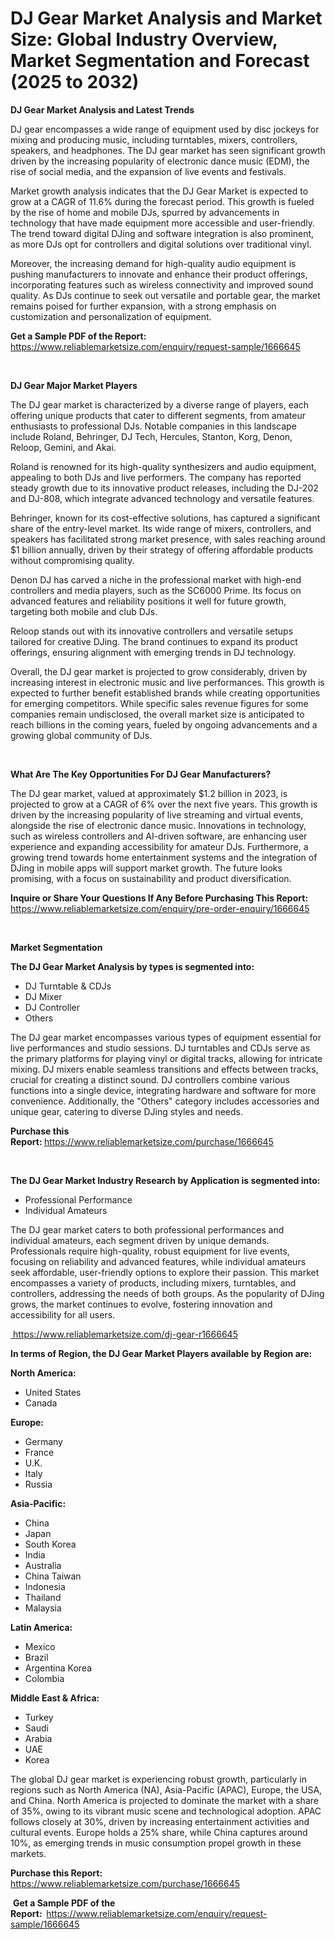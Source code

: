 <p><h1>DJ Gear Market Analysis and Market Size: Global Industry Overview, Market Segmentation and Forecast (2025 to 2032)</h1></p><p><strong>DJ Gear Market Analysis and Latest Trends</strong></p>
<p><p>DJ gear encompasses a wide range of equipment used by disc jockeys for mixing and producing music, including turntables, mixers, controllers, speakers, and headphones. The DJ gear market has seen significant growth driven by the increasing popularity of electronic dance music (EDM), the rise of social media, and the expansion of live events and festivals. </p><p>Market growth analysis indicates that the DJ Gear Market is expected to grow at a CAGR of 11.6% during the forecast period. This growth is fueled by the rise of home and mobile DJs, spurred by advancements in technology that have made equipment more accessible and user-friendly. The trend toward digital DJing and software integration is also prominent, as more DJs opt for controllers and digital solutions over traditional vinyl. </p><p>Moreover, the increasing demand for high-quality audio equipment is pushing manufacturers to innovate and enhance their product offerings, incorporating features such as wireless connectivity and improved sound quality. As DJs continue to seek out versatile and portable gear, the market remains poised for further expansion, with a strong emphasis on customization and personalization of equipment.</p></p>
<p><strong>Get a Sample PDF of the Report:&nbsp;</strong> <a href="https://www.reliablemarketsize.com/enquiry/request-sample/1666645?utm_campaign=3059&utm_medium=2&utm_source=Github&utm_content=ia&utm_term=16042025&utm_id=dj-gear">https://www.reliablemarketsize.com/enquiry/request-sample/1666645</a></p>
<p>&nbsp;</p>
<p><strong>DJ Gear Major Market Players</strong></p>
<p><p>The DJ gear market is characterized by a diverse range of players, each offering unique products that cater to different segments, from amateur enthusiasts to professional DJs. Notable companies in this landscape include Roland, Behringer, DJ Tech, Hercules, Stanton, Korg, Denon, Reloop, Gemini, and Akai.</p><p>Roland is renowned for its high-quality synthesizers and audio equipment, appealing to both DJs and live performers. The company has reported steady growth due to its innovative product releases, including the DJ-202 and DJ-808, which integrate advanced technology and versatile features.</p><p>Behringer, known for its cost-effective solutions, has captured a significant share of the entry-level market. Its wide range of mixers, controllers, and speakers has facilitated strong market presence, with sales reaching around $1 billion annually, driven by their strategy of offering affordable products without compromising quality.</p><p>Denon DJ has carved a niche in the professional market with high-end controllers and media players, such as the SC6000 Prime. Its focus on advanced features and reliability positions it well for future growth, targeting both mobile and club DJs.</p><p>Reloop stands out with its innovative controllers and versatile setups tailored for creative DJing. The brand continues to expand its product offerings, ensuring alignment with emerging trends in DJ technology.</p><p>Overall, the DJ gear market is projected to grow considerably, driven by increasing interest in electronic music and live performances. This growth is expected to further benefit established brands while creating opportunities for emerging competitors. While specific sales revenue figures for some companies remain undisclosed, the overall market size is anticipated to reach billions in the coming years, fueled by ongoing advancements and a growing global community of DJs.</p></p>
<p>&nbsp;</p>
<p><strong>What Are The Key Opportunities For DJ Gear Manufacturers?</strong></p>
<p><p>The DJ gear market, valued at approximately $1.2 billion in 2023, is projected to grow at a CAGR of 6% over the next five years. This growth is driven by the increasing popularity of live streaming and virtual events, alongside the rise of electronic dance music. Innovations in technology, such as wireless controllers and AI-driven software, are enhancing user experience and expanding accessibility for amateur DJs. Furthermore, a growing trend towards home entertainment systems and the integration of DJing in mobile apps will support market growth. The future looks promising, with a focus on sustainability and product diversification.</p></p>
<p><strong>Inquire or Share Your Questions If Any Before Purchasing This Report:</strong> <a href="https://www.reliablemarketsize.com/enquiry/pre-order-enquiry/1666645?utm_campaign=3059&utm_medium=2&utm_source=Github&utm_content=ia&utm_term=16042025&utm_id=dj-gear">https://www.reliablemarketsize.com/enquiry/pre-order-enquiry/1666645</a></p>
<p>&nbsp;</p>
<p><strong>Market Segmentation</strong></p>
<p><strong>The DJ Gear Market Analysis by types is segmented into:</strong></p>
<p><ul><li>DJ Turntable & CDJs</li><li>DJ Mixer</li><li>DJ Controller</li><li>Others</li></ul></p>
<p><p>The DJ gear market encompasses various types of equipment essential for live performances and studio sessions. DJ turntables and CDJs serve as the primary platforms for playing vinyl or digital tracks, allowing for intricate mixing. DJ mixers enable seamless transitions and effects between tracks, crucial for creating a distinct sound. DJ controllers combine various functions into a single device, integrating hardware and software for more convenience. Additionally, the "Others" category includes accessories and unique gear, catering to diverse DJing styles and needs.</p></p>
<p><strong>Purchase this Report:&nbsp;</strong><a href="https://www.reliablemarketsize.com/purchase/1666645?utm_campaign=3059&utm_medium=2&utm_source=Github&utm_content=ia&utm_term=16042025&utm_id=dj-gear">https://www.reliablemarketsize.com/purchase/1666645</a></p>
<p>&nbsp;</p>
<p><strong>The DJ Gear Market Industry Research by Application is segmented into:</strong></p>
<p><ul><li>Professional Performance</li><li>Individual Amateurs</li></ul></p>
<p><p>The DJ gear market caters to both professional performances and individual amateurs, each segment driven by unique demands. Professionals require high-quality, robust equipment for live events, focusing on reliability and advanced features, while individual amateurs seek affordable, user-friendly options to explore their passion. This market encompasses a variety of products, including mixers, turntables, and controllers, addressing the needs of both groups. As the popularity of DJing grows, the market continues to evolve, fostering innovation and accessibility for all users.</p></p>
<p><a href="https://www.reliablemarketsize.com/dj-gear-r1666645?utm_campaign=3059&utm_medium=2&utm_source=Github&utm_content=ia&utm_term=16042025&utm_id=dj-gear">&nbsp;https://www.reliablemarketsize.com/dj-gear-r1666645</a></p>
<p><strong>In terms of Region, the DJ Gear Market Players available by Region are:</strong></p>
<p>
    <p> <strong> North America: </strong>
        <ul>
            <li>United States</li>
            <li>Canada</li>
        </ul>
        </p> 
    <p> <strong> Europe: </strong>
        <ul>
            <li>Germany</li>
            <li>France</li>
            <li>U.K.</li>
            <li>Italy</li>
            <li>Russia</li>
        </ul>
        </p> 
    <p> <strong> Asia-Pacific: </strong>
        <ul>
            <li>China</li>
            <li>Japan</li>
            <li>South Korea</li>
            <li>India</li>
            <li>Australia</li>
            <li>China Taiwan</li>
            <li>Indonesia</li>
            <li>Thailand</li>
            <li>Malaysia</li>
        </ul>
        </p> 
    <p> <strong> Latin America: </strong>
        <ul>
            <li>Mexico</li>
            <li>Brazil</li>
            <li>Argentina Korea</li>
            <li>Colombia</li>
        </ul>
        </p> 
    <p> <strong> Middle East & Africa: </strong>
        <ul>
            <li>Turkey</li>
            <li>Saudi</li>
            <li>Arabia</li>
            <li>UAE</li>
            <li>Korea</li>
        </ul>
    </p>
    </p>
<p><p>The global DJ gear market is experiencing robust growth, particularly in regions such as North America (NA), Asia-Pacific (APAC), Europe, the USA, and China. North America is projected to dominate the market with a share of 35%, owing to its vibrant music scene and technological adoption. APAC follows closely at 30%, driven by increasing entertainment activities and cultural events. Europe holds a 25% share, while China captures around 10%, as emerging trends in music consumption propel growth in these markets.</p></p>
<p><strong>Purchase this Report: </strong><a href="https://www.reliablemarketsize.com/purchase/1666645?utm_campaign=3059&utm_medium=2&utm_source=Github&utm_content=ia&utm_term=16042025&utm_id=dj-gear">https://www.reliablemarketsize.com/purchase/1666645</a></p>
<p>&nbsp;<strong>Get a Sample PDF of the Report:&nbsp;&nbsp;</strong><a href="https://www.reliablemarketsize.com/enquiry/request-sample/1666645?utm_campaign=3059&utm_medium=2&utm_source=Github&utm_content=ia&utm_term=16042025&utm_id=dj-gear">https://www.reliablemarketsize.com/enquiry/request-sample/1666645</a></p>
<p><strong></strong></p>
<p><p></p><p></p><p></p></p>